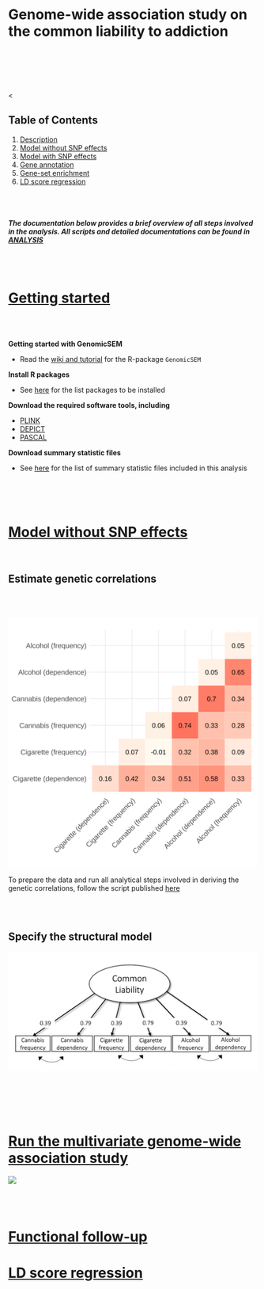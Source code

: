 Genome-wide association study on the common liability to addiction
================

</br></br></br></br></br>&lt;

## Table of Contents

1.  [Description](#description)
2.  [Model without SNP effects](#model)
3.  [Model with SNP effects](#modelSNP)
4.  [Gene annotation](#functional)
5.  [Gene-set enrichment](#enrichment)
6.  [LD score regression](#ldsc)

</br></br>

#### *The documentation below provides a brief overview of all steps involved in the analysis. All scripts and detailed documentations can be found in [ANALYSIS](https://github.com/TabeaSchoeler/TS2021_CommonLiabAddiction/tree/master/analysis)*

</br></br>

# [Getting started](#description)

</br></br>

**Getting started with GenomicSEM**

-   Read the [wiki and
    tutorial](https://github.com/GenomicSEM/GenomicSEM/wiki) for the
    R-package `GenomicSEM`

**Install R packages**

-   See
    [here](https://github.com/TabeaSchoeler/TS2021_CommonLiabAddiction/tree/master/analysis)
    for the list packages to be installed

**Download the required software tools, including**

-   [PLINK](https://www.cog-genomics.org/plink/)
-   [DEPICT](https://data.broadinstitute.org/mpg/depict/)
-   [PASCAL](https://www2.unil.ch/cbg/index.php?title=Pascal)

**Download summary statistic files**

-   See
    [here](https://github.com/TabeaSchoeler/TS2021_CommonLiabAddiction/tree/master/analysis)
    for the list of summary statistic files included in this analysis

</br></br></br>

# [Model without SNP effects](#model)

</br>

## Estimate genetic correlations

</br></br>

![](results/figures/CorrGWA.svg) </br>

To prepare the data and run all analytical steps involved in deriving
the genetic correlations, follow the script published
[here](https://github.com/TabeaSchoeler/TS2021_CommonLiabAddiction/tree/master/analysis)

</br></br>

## Specify the structural model

![](results/figures/strucModel.png)

</br></br></br></br>

# [Run the multivariate genome-wide association study](#modelSNP)

![](results/figures/ManHplot_commonLiability.jpeg)

</br></br>

# [Functional follow-up](#functional)

# [LD score regression](#ldsc)
